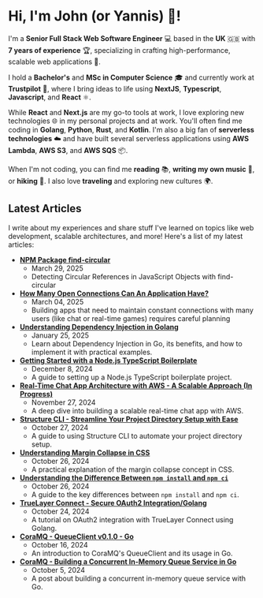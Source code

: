 # Hi, I'm John (or Yannis) 👋!

I'm a **Senior Full Stack Web Software Engineer** 💻 based in the **UK** 🇬🇧 with **7 years of experience** 🏆, specializing in crafting high-performance, scalable web applications 🚀.

I hold a **Bachelor's** and **MSc in Computer Science** 🎓 and currently work at **Trustpilot** 🌟, where I bring ideas to life using **NextJS**, **Typescript**, **Javascript**, and **React** ⚛️.

While **React** and **Next.js** are my go-to tools at work, I love exploring new technologies 🌐 in my personal projects and at work. You'll often find me coding in **Golang**, **Python**, **Rust**, and **Kotlin**. I'm also a big fan of **serverless technologies** ☁️ and have built several serverless applications using **AWS Lambda**, **AWS S3**, and **AWS SQS** 📦.

When I'm not coding, you can find me **reading** 📚, **writing my own music** 🎸, or **hiking** 🥾. I also love **traveling** and exploring new cultures 🌍.

## Latest Articles

I write about my experiences and share stuff I've learned on topics like web development, scalable architectures, and more! Here's a list of my latest articles:

- **[NPM Package find-circular](https://johnretsas.github.io/blog/npm-find-circular/)**
  - March 29, 2025
  - Detecting Circular References in JavaScript Objects with find-circular
- **[How Many Open Connections Can An Application Have?](https://johnretsas.github.io/blog/how-many-open-connections/)**
  - March 04, 2025
  - Building apps that need to maintain constant connections with many users (like chat or real-time games) requires careful planning
- **[Understanding Dependency Injection in Golang ](https://johnretsas.github.io/blog/dependency-injection-go)**
  - January 25, 2025
  - Learn about Dependency Injection in Go, its benefits, and how to implement it with practical examples.
- **[Getting Started with a Node.js TypeScript Boilerplate](https://johnretsas.github.io/blog/node-ts-boilerplate)**
  - December 8, 2024
  - A guide to setting up a Node.js TypeScript boilerplate project.
- **[Real-Time Chat App Architecture with AWS - A Scalable Approach (In Progress)](https://johnretsas.github.io/blog/real-time-chat-app-architecture)**
  - November 27, 2024
  - A deep dive into building a scalable real-time chat app with AWS.
- **[Structure CLI - Streamline Your Project Directory Setup with Ease](https://johnretsas.github.io/blog/structure-cli)**
  - October 27, 2024
  - A guide to using Structure CLI to automate your project directory setup.
- **[Understanding Margin Collapse in CSS](https://johnretsas.github.io/blog/margin-collapse)**
  - October 26, 2024
  - A practical explanation of the margin collapse concept in CSS.
- **[Understanding the Difference Between `npm install` and `npm ci`](https://johnretsas.github.io/blog/npm-ci-i)**
  - October 26, 2024
  - A guide to the key differences between `npm install` and `npm ci`.
- **[TrueLayer Connect - Secure OAuth2 Integration/Golang](https://johnretsas.github.io/blog/truelayer-connect)**
  - October 24, 2024
  - A tutorial on OAuth2 integration with TrueLayer Connect using Golang.
- **[CoraMQ - QueueClient v0.1.0 - Go](https://johnretsas.github.io/blog/cora-queue-sdk-ts)**
  - October 16, 2024
  - An introduction to CoraMQ's QueueClient and its usage in Go.
- **[CoraMQ - Building a Concurrent In-Memory Queue Service in Go](https://johnretsas.github.io/blog/cora-queue-service)**
  - October 5, 2024
  - A post about building a concurrent in-memory queue service with Go.

